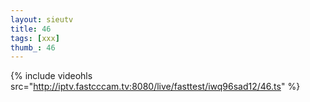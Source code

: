 ```yaml
--- 
layout: sieutv
title: 46
tags: [xxx]
thumb_: 46
---
```

{% include videohls src="http://iptv.fastcccam.tv:8080/live/fasttest/iwq96sad12/46.ts" %} 
